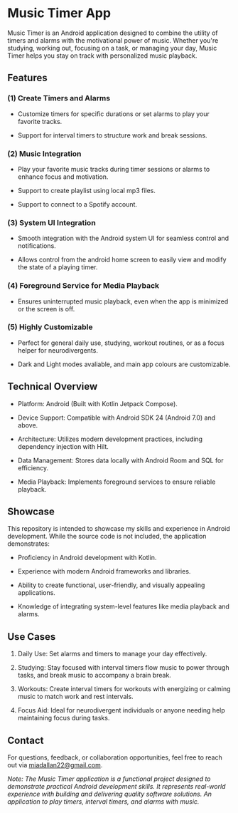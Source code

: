# Music Timer App

Music Timer is an Android application designed to combine the utility of timers and alarms with the motivational power of music. Whether you're studying, working out, focusing on a task, or managing your day, Music Timer helps you stay on track with personalized music playback.

## Features

### (1) Create Timers and Alarms

- Customize timers for specific durations or set alarms to play your favorite tracks.

- Support for interval timers to structure work and break sessions.

### (2) Music Integration

- Play your favorite music tracks during timer sessions or alarms to enhance focus and motivation.

- Support to create playlist using local mp3 files.

- Support to connect to a Spotify account. 

### (3) System UI Integration

- Smooth integration with the Android system UI for seamless control and notifications.

- Allows control from the android home screen to easily view and modify the state of a playing timer. 

### (4) Foreground Service for Media Playback

- Ensures uninterrupted music playback, even when the app is minimized or the screen is off.

### (5) Highly Customizable

- Perfect for general daily use, studying, workout routines, or as a focus helper for neurodivergents.

- Dark and Light modes avaliable, and main app colours are customizable. 

## Technical Overview

- Platform: Android (Built with Kotlin Jetpack Compose).

- Device Support: Compatible with Android SDK 24 (Android 7.0) and above.

- Architecture: Utilizes modern development practices, including dependency injection with Hilt.

- Data Management: Stores data locally with Android Room and SQL for efficiency.

- Media Playback: Implements foreground services to ensure reliable playback.

## Showcase

This repository is intended to showcase my skills and experience in Android development. While the source code is not included, the application demonstrates:

- Proficiency in Android development with Kotlin.

- Experience with modern Android frameworks and libraries.

- Ability to create functional, user-friendly, and visually appealing applications.

- Knowledge of integrating system-level features like media playback and alarms.

## Use Cases

1. Daily Use: Set alarms and timers to manage your day effectively.

2. Studying: Stay focused with interval timers flow music to power through tasks, and break music to accompany a brain break. 

3. Workouts: Create interval timers for workouts with energizing or calming music to match work and rest intervals. 

4. Focus Aid: Ideal for neurodivergent individuals or anyone needing help maintaining focus during tasks.

## Contact

For questions, feedback, or collaboration opportunities, feel free to reach out via miadallan22@gmail.com.

*Note: The Music Timer application is a functional project designed to demonstrate practical Android development skills. It represents real-world experience with building and delivering quality software solutions.
An application to play timers, interval timers, and alarms with music.*
